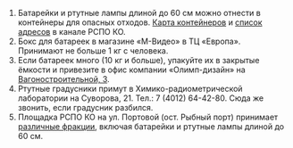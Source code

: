 1. Батарейки и ртутные лампы длиной до 60 см можно отнести в контейнеры для опасных отходов.
   [Карта контейнеров](https://recyclemap.ru/viewer?center=20.473800,54.704529,10.63&fractions=10,12) и [список адресов](https://t.me/rspoko_kgd/603) в канале РСПО КО.
2. Бокс для батареек в магазине «М-Видео» в ТЦ «Европа». Принимают не больше 1 кг с человека.
3. Если батареек много (10 кг и больше), упакуйте их в закрытые ёмкости и привезите в офис компании «Олимп-дизайн» на [Вагоностроительной, 3](https://2gis.ru/kaliningrad/geo/5630027815275936).
4. Ртутные градусники примут в Химико-радиометрической лаборатории на Суворова, 21. Тел.: 7 (4012) 64-42-80.
   Сюда же звонить, если градусник разбился.
5. Площадка РСПО КО на ул. Портовой (ост. Рыбный порт) принимает [различные фракции](https://t.me/ecoklgd/1199), включая батарейки и ртутные лампы длиной до 60 см.
